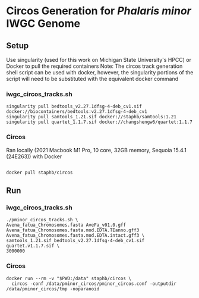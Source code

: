 # Circos Generation for _Phalaris minor_ IWGC Genome

## Setup
Use singularity (used for this work on Michigan State University's HPCC) or Docker to pull the required containers
Note: The circos track generation shell script can be used with docker, however, the singularity portions of the script will need to be substituted with the equivalent docker command
  
### iwgc_circos_tracks.sh
```
singularity pull bedtools_v2.27.1dfsg-4-deb_cv1.sif docker://biocontainers/bedtools:v2.27.1dfsg-4-deb_cv1
singularity pull samtools_1.21.sif docker://staphb/samtools:1.21
singularity pull quartet_1.1.7.sif docker://changshengw6/quartet:1.1.7

```

### Circos
Ran locally (2021 Macbook M1 Pro, 10 core, 32GB memory, Sequoia 15.4.1 (24E263)) with Docker
```

docker pull staphb/circos
```

## Run
### iwgc_circos_tracks.sh
```
./pminor_circos_tracks.sh \
Avena_fatua_Chromosomes.fasta AveFa_v01.0.gff Avena_fatua_Chromosomes.fasta.mod.EDTA.TEanno.gff3 Avena_fatua_Chromosomes.fasta.mod.EDTA.intact.gff3 \
samtools_1.21.sif bedtools_v2.27.1dfsg-4-deb_cv1.sif quartet.v1.1.7.sif \
3000000
```

  
### Circos

```
docker run --rm -v "$PWD:/data" staphb/circos \                       
  circos -conf /data/pminor_circos/pminor_circos.conf -outputdir /data/pminor_circos/tmp -noparanoid
```
